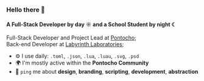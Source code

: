 ### Hello there 👋

#### A Full-Stack Developer by day ☼ and a School Student by night ☾

Full-Stack Developer and Project Lead at [Pontocho](https://www.roblox.com/groups/34315281/Pontocho-1989#!/about);<br>
Back-end Developer at [Labyrinth Laboratories](https://www.roblox.com/groups/34410808/Labyrinth-Laboratories#!/about);<br>

- ⚙️ I use daily: `.toml`, `.json`, `.lua`, `.luau`, `.svg`, `.psd`
- 🌍 I'm mostly active within the **Pontocho Community**
- 💬 `ping` me about **design**, **branding**, **scripting**, **development**, **abstraction**
